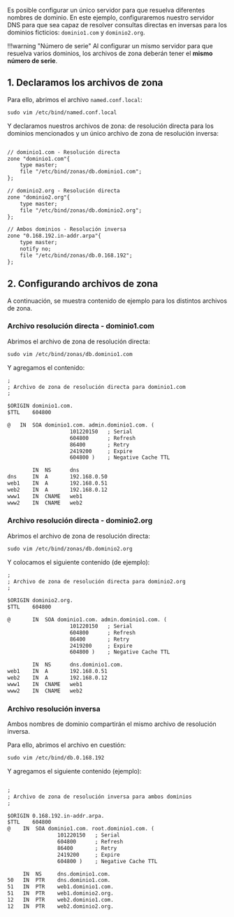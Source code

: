 Es posible configurar un único servidor para que resuelva diferentes nombres de dominio. En este ejemplo, configuraremos nuestro servidor DNS para que sea capaz de resolver consultas directas en inversas para los dominios ficticios: `dominio1.com` y `dominio2.org`.

!!!warning "Número de serie"
        Al configurar un mismo servidor para que resuelva varios dominios, los archivos de zona deberán tener el **mismo número de serie**.

## 1. Declaramos los archivos de zona

Para ello, abrimos el archivo `named.conf.local`:

```apache
sudo vim /etc/bind/named.conf.local
```

Y declaramos nuestros archivos de zona: de resolución directa para los dominios mencionados y un único archivo de zona de resolución inversa:

```apache linenums="1"

// dominio1.com - Resolución directa
zone "dominio1.com"{
    type master;
    file "/etc/bind/zonas/db.dominio1.com";
};

// dominio2.org - Resolución directa
zone "dominio2.org"{
    type master;
    file "/etc/bind/zonas/db.dominio2.org";
};

// Ambos dominios - Resolución inversa
zone "0.168.192.in-addr.arpa"{
    type master;
    notify no;
    file "/etc/bind/zonas/db.0.168.192";
};

```

## 2. Configurando archivos de zona

A continuación, se muestra contenido de ejemplo para los distintos archivos de zona. 

### Archivo resolución directa - dominio1.com

Abrimos el archivo de zona de resolución directa: 

```apache
sudo vim /etc/bind/zonas/db.dominio1.com
```

Y agregamos el contenido:

```apache linenums="1"
;
; Archivo de zona de resolución directa para dominio1.com
;

$ORIGIN dominio1.com.
$TTL    604800

@   IN  SOA dominio1.com. admin.dominio1.com. (
                    101220150   ; Serial
                    604800      ; Refresh
                    86400       ; Retry
                    2419200     ; Expire
                    604800 )    ; Negative Cache TTL

        IN  NS      dns
dns     IN  A       192.168.0.50
web1    IN  A       192.168.0.51
web2    IN  A       192.168.0.12
www1    IN  CNAME   web1
www2    IN  CNAME   web2

```

### Archivo resolución directa - dominio2.org

Abrimos el archivo de zona de resolución directa: 

```apache
sudo vim /etc/bind/zonas/db.dominio2.org
```

Y colocamos el siguiente contenido (de ejemplo):

```apache linenums="1"
;
; Archivo de zona de resolución directa para dominio2.org
;

$ORIGIN dominio2.org.
$TTL    604800

@       IN  SOA dominio1.com. admin.dominio1.com. (
                    101220150   ; Serial
                    604800      ; Refresh
                    86400       ; Retry
                    2419200     ; Expire
                    604800 )    ; Negative Cache TTL

        IN  NS      dns.dominio1.com.
web1    IN  A       192.168.0.51
web2    IN  A       192.168.0.12
www1    IN  CNAME   web1
www2    IN  CNAME   web2
```

### Archivo resolución inversa

Ambos nombres de dominio compartirán el mismo archivo de resolución inversa. 

Para ello, abrimos el archivo en cuestión:

```apache
sudo vim /etc/bind/db.0.168.192
```

Y agregamos el siguiente contenido (ejemplo):

```apache linenums="1"

;
; Archivo de zona de resolución inversa para ambos dominios
;

$ORIGIN 0.168.192.in-addr.arpa.
$TTL    604800
@    IN  SOA dominio1.com. root.dominio1.com. (
                101220150   ; Serial
                604800      ; Refresh
                86400       ; Retry
                2419200     ; Expire
                604800 )    ; Negative Cache TTL

     IN  NS     dns.dominio1.com.
50   IN  PTR    dns.dominio1.com.
51   IN  PTR    web1.dominio1.com.
51   IN  PTR    web1.dominio2.org.
12   IN  PTR    web2.dominio1.com.
12   IN  PTR    web2.dominio2.org.

```

